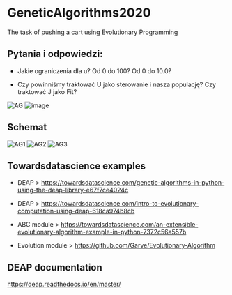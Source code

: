 # GeneticAlgorithms2020
The task of pushing a cart using Evolutionary Programming

## Pytania i odpowiedzi:
- Jakie ograniczenia dla u? Od 0 do 100? Od 0 do 10.0?

- Czy powinniśmy traktować U jako sterowanie i nasza populację? Czy traktować J jako Fit?

![AG](https://user-images.githubusercontent.com/29255453/100860091-591deb00-3490-11eb-99f5-20edd2091829.PNG)
![image](https://user-images.githubusercontent.com/28922780/100869183-f2eb9500-349c-11eb-87d0-a04b061dcb92.png)

## Schemat 
![AG1](https://user-images.githubusercontent.com/29255453/100860591-fd079680-3490-11eb-8290-0ba06040b792.PNG)
![AG2](https://user-images.githubusercontent.com/29255453/100860590-fc6f0000-3490-11eb-94e7-94d3fa9c8cd8.PNG)
![AG3](https://user-images.githubusercontent.com/29255453/100860593-fd079680-3490-11eb-9c66-0fb407f43aa6.PNG)

## Towardsdatascience examples
- DEAP > https://towardsdatascience.com/genetic-algorithms-in-python-using-the-deap-library-e67f7ce4024c

- DEAP > https://towardsdatascience.com/intro-to-evolutionary-computation-using-deap-618ca974b8cb

- ABC module > https://towardsdatascience.com/an-extensible-evolutionary-algorithm-example-in-python-7372c56a557b

- Evolution module > https://github.com/Garve/Evolutionary-Algorithm

## DEAP documentation
https://deap.readthedocs.io/en/master/

